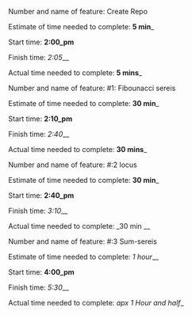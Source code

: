 
Number and name of feature: Create Repo

Estimate of time needed to complete: __5 min___

Start time: __2:00_pm__

Finish time: _2:05___

Actual time needed to complete: __5 mins___



Number and name of feature: #1: Fibounacci sereis

Estimate of time needed to complete: __30 min___

Start time: __2:10_pm__

Finish time: _2:40___

Actual time needed to complete: __30 mins___


Number and name of feature: #:2 locus

Estimate of time needed to complete: __30 min___

Start time: __2:40_pm__

Finish time: _3:10___

Actual time needed to complete: _30 min __



Number and name of feature: #:3 Sum-sereis

Estimate of time needed to complete: _1 hour___

Start time: __4:00_pm__

Finish time: _5:30___

Actual time needed to complete: _apx 1 Hour and half__
